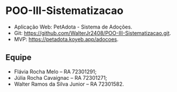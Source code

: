 # POO-III-Sistematizacao
* Aplicação Web: PetAdota - Sistema de Adoções.
* Git: https://github.com/WalterJr2408/POO-III-Sistematizacao.git.
* MVP: https://petadota.koyeb.app/adocoes.

## Equipe
* Flávia Rocha Melo – RA 72301291;
* Júlia Rocha Cavaignac – RA 72301271;
* Walter Ramos da Silva Junior – RA 72301582.
